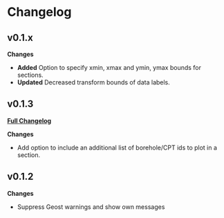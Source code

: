 # Changelog

## v0.1.x

**Changes**
- **Added** Option to specify xmin, xmax and ymin, ymax bounds for sections.
- **Updated** Decreased transform bounds of data labels. 

## v0.1.3

[**Full Changelog**](https://github.com/Deltares-research/geosections/compare/0.1.2...0.1.3)

**Changes**

- Add option to include an additional list of borehole/CPT ids to plot in a section.


## v0.1.2

**Changes**

- Suppress Geost warnings and show own messages


